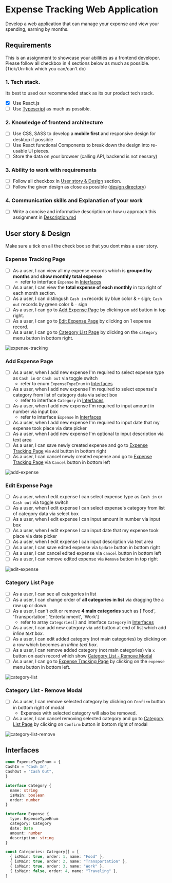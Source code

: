 # Expense Tracking Web Application
Develop a web application that can manage your expense and view your spending, earning by months.

## Requirements
This is an assignment to showcase your abilities as a frontend developer.
Please follow all checkbox in 4 sections below as much as possible. (Tick/Un-tick which you can/can't do)

### 1. Tech stack.
Its best to used our recommended stack as its our product tech stack.
 - [x] Use React.js
 - [ ] Use [Typescript](https://www.typescriptlang.org/) as much as possible.

### 2. Knowledge of frontend architecture
 - [ ] Use CSS, SASS to develop a **mobile first** and responsive design for desktop if possible
 - [ ] Use React functional Components to break down the design into re-usable UI pieces.
 - [ ] Store the data on your browser (calling API, backend is not nessary)

### 3. Ability to work with requirements
 - [ ] Follow all checkbox in [User story & Design](#user-story--design) section.
 - [ ] Follow the given design as close as possible ([design directory](/design))

### 4. Communication skills and Explanation of your work
 - [ ] Write a concise and informative description on how u approach this assignment in [Description.md](/Description.md)

## User story & Design
Make sure u tick on all the check box so that you dont miss a user story.

### Expense Tracking Page
- [ ] As a user, I can view all my expense records which is **grouped by months** and **show monthly total expense**
  - refer to interface `Expense` in [Interfaces](#interfaces)
- [ ] As a user, I can view the **total expense of each monthly** in top right of each month section.
- [ ] As a user, I can distingush `Cash in` records by blue color & `+` sign; `Cash out` records by green color & `-` sign
- [ ] As a user, I can go to [Add Expense Page](#add-expense-page) by clicking on `add` button in top right.
- [ ] As a user, I can go to [Edit Expense Page](#edit-expense-page) by clicking on 1 expense record.
- [ ] As a user, I can go to [Category List Page](#category-list-page) by clicking on the `category` menu button in bottom right.

![expense-tracking](/design/01-expense-tracking.png)

### Add Expense Page
- [ ] As a user, when I add new expense I'm required to select expense type as `Cash in` or `Cash out` via toggle switch
  - refer to enum `ExpenseTypeEnum` in [Interfaces](#interfaces)
- [ ] As a user, when I add new expense I'm required to select expense's category from list of category data via select box
  - refer to interface `Category` in [Interfaces](#interfaces)
- [ ] As a user, when I add new expense I'm required to input amount in number via input box
  - refer to interface `Expense` in [Interfaces](#interfaces)
- [ ] As a user, when I add new expense I'm required to input date that my expense took place via date picker
- [ ] As a user, when I add new expense I'm optional to input description via text area
- [ ] As a user, I can save newly created expense and go to [Expense Tracking Page](#expense-tracking-page) via `Add` button in bottom right
- [ ] As a user, I can cancel newly created expense and go to [Expense Tracking Page](#expense-tracking-page) via `Cancel` button in bottom left

![add-expense](/design/02-add-expense.png)

### Edit Expense Page
- [ ] As a user, when I edit expense I can select expense type as `Cash in` or `Cash out` via toggle switch
- [ ] As a user, when I edit expense I can select expense's category from list of category data via select box
- [ ] As a user, when I edit expense I can input amount in number via input box
- [ ] As a user, when I edit expense I can input date that my expense took place via date picker
- [ ] As a user, when I edit expense I can input description via text area
- [ ] As a user, I can save edited expense via `Update` button in bottom right
- [ ] As a user, I can cancel edited expense via `cancel` button in bottom left
- [ ] As a user, I can remove edited expense via `Remove` button in top right

![edit-expense](/design/03-edit-expense.png)

### Category List Page
- [ ] As a user, I can see all categories in list
- [ ] As a user, I can change order of **all categories in list** via dragging the a row up or down.
- [ ] As a user, I can't edit or remove **4 main categories** such as ['Food', 'Transportation', 'Entertainment', 'Work']
  - refer to array `Categories[]` and interface `Category` in [Interfaces](#interfaces)
- [ ] As a user, I can add new category via `add` button at end of list which add *inline text box*.
- [ ] As a user, I can edit added category (not main categories) by clicking on a row which becomes an *inline text box*.
- [ ] As a user, I can remove added category (not main categories) via `x` button on each record which show [Category List - Remove Modal](#category-list--remove-modal)
- [ ] As a user, I can go to [Expense Tracking Page](#expense-tracking-page) by clicking on the `expense` menu button in bottom left.

![category-list](/design/04-category-list.png)

### Category List - Remove Modal
- [ ] As a user, I can remove selected category by clicking on `Confirm` button in bottom right of modal
  - Expenses with selected category will also be removed.
- [ ] As a user, I can cancel removing selected category and go to [Category List Page](#category-list-page) by clicking on `Confirm` button in bottom right of modal

![category-list-remove](/design/05-category-list-remove.png)

## Interfaces
```typescript
enum ExpenseTypeEnum = {
CashIn = "Cash In",
CashOut = "Cash Out",
}

interface Category {
  name: string
  isMain: boolean
  order: number
}

interface Expense {
  type: ExpenseTypeEnum
  category: Category
  date: Date
  amount: number
  description: string
}

const Categories: Category[] = [
  { isMain: true, order: 1, name: "Food" },
  { isMain: true, order: 2, name: "Transportation" },
  { isMain: true, order: 3, name: "Work" },
  { isMain: false, order: 4, name: "Traveling" },
]
```
